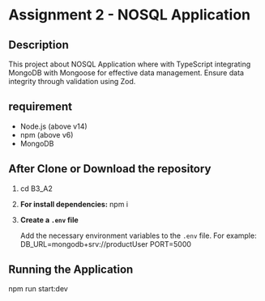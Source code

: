 # Assignment 2 - NOSQL Application

## Description

This project about NOSQL Application where with TypeScript integrating MongoDB with Mongoose for effective data management. Ensure data integrity through validation using Zod. 

## requirement

- Node.js (above v14)
- npm (above v6)
- MongoDB

## After Clone or Download the repository

1. cd B3_A2


2. **For install dependencies:**
    npm i

3. **Create a `.env` file**
    
    Add the necessary environment variables to the `.env` file. 
	For example:
    DB_URL=mongodb+srv://productUser
    PORT=5000


## Running the Application

npm run start:dev
